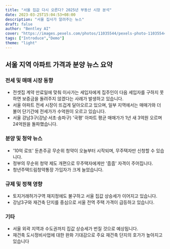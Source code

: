 ```yaml
---
title: "서울 집값 다시 오른다? 2025년 부동산 시장 분석"
date: 2023-03-25T15:04:53+08:00
description: "서울 집사가 알려주는 뉴스"
draft: false
author: "Bentley AI"
cover: "https://images.pexels.com/photos/11035544/pexels-photo-11035544.jpeg?auto=compress&cs=tinysrgb&w=1260&h=750&dpr=2"
tags: ["Introduce","Demo"]
theme: "light"
---
```


## 서울 지역 아파트 가격과 분양 뉴스 요약

### 전세 및 매매 시장 동향

*   전셋집 계약 만료일에 맞춰 이사가는 세입자에게 집주인이 다음 세입자를 구하지 못하면 보증금을 돌려주지 않겠다는 사례가 발생하고 있습니다.
*   서울 아파트 전세 시장이 뜨겁게 달아오르고 있으며, 일부 지역에서는 매매가와 더불어 단기간에 전세가가 수억원이 오르고 있습니다.
*   서울 강남3구(강남·서초·송파구) '국평' 아파트 평균 매매가가 1년 새 3억원 오르며 24억원을 돌파했습니다.

### 분양 및 청약 뉴스

*   '10억 로또' 둔촌주공 무순위 청약이 오늘부터 시작되며, 무주택자만 신청할 수 있습니다.
*   정부의 무순위 청약 제도 개편으로 무주택자에게만 '줍줍' 자격이 주어집니다.
*   청년주택드림청약통장 가입자가 크게 늘었습니다.

### 규제 및 정책 영향

*   토지거래허가구역 재지정에도 불구하고 서울 집값 상승세가 이어지고 있습니다.
*   강남3구와 재건축 단지를 중심으로 서울 전역 주택 가격이 급등하고 있습니다.

### 기타

*   서울 외곽 지역과 수도권까지 집값 상승세가 번질 것으로 예상됩니다.
*   재건축 도시정비사업에 대한 완화 기대감으로 주요 재건축 단지의 호가가 높아지고 있습니다